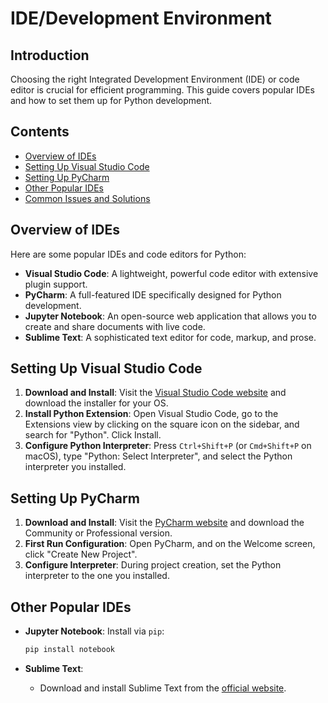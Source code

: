 # IDE/Development Environment

## Introduction

Choosing the right Integrated Development Environment (IDE) or code editor is crucial for efficient programming. This guide covers popular IDEs and how to set them up for Python development.

## Contents

- [Overview of IDEs](#overview-of-ides)
- [Setting Up Visual Studio Code](#setting-up-visual-studio-code)
- [Setting Up PyCharm](#setting-up-pycharm)
- [Other Popular IDEs](#other-popular-ides)
- [Common Issues and Solutions](#common-issues-and-solutions)

## Overview of IDEs

Here are some popular IDEs and code editors for Python:

- **Visual Studio Code**: A lightweight, powerful code editor with extensive plugin support.
- **PyCharm**: A full-featured IDE specifically designed for Python development.
- **Jupyter Notebook**: An open-source web application that allows you to create and share documents with live code.
- **Sublime Text**: A sophisticated text editor for code, markup, and prose.

## Setting Up Visual Studio Code

1. **Download and Install**: Visit the [Visual Studio Code website](https://code.visualstudio.com/) and download the installer for your OS.
2. **Install Python Extension**: Open Visual Studio Code, go to the Extensions view by clicking on the square icon on the sidebar, and search for "Python". Click Install.
3. **Configure Python Interpreter**: Press `Ctrl+Shift+P` (or `Cmd+Shift+P` on macOS), type "Python: Select Interpreter", and select the Python interpreter you installed.

## Setting Up PyCharm

1. **Download and Install**: Visit the [PyCharm website](https://www.jetbrains.com/pycharm/download/) and download the Community or Professional version.
2. **First Run Configuration**: Open PyCharm, and on the Welcome screen, click "Create New Project".
3. **Configure Interpreter**: During project creation, set the Python interpreter to the one you installed.

## Other Popular IDEs

- **Jupyter Notebook**: Install via `pip`:

  ```sh
  pip install notebook
  ```

- **Sublime Text**:
  - Download and install Sublime Text from the [official website](https://www.sublimetext.com/).
